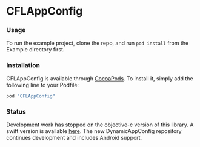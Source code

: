 # CFLAppConfig

### Usage

To run the example project, clone the repo, and run `pod install` from the Example directory first.

### Installation

CFLAppConfig is available through [CocoaPods](http://cocoapods.org). To install
it, simply add the following line to your Podfile:

```ruby
pod "CFLAppConfig"
```

### Status

Development work has stopped on the objective-c version of this library. A swift version is available [here](https://github.com/crescentflare/DynamicAppConfig). The new DynamicAppConfig repository continues development and includes Android support.
